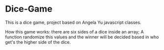 # Dice-Game
This is a dice game, project based on Angela Yu javascript classes.

How this game works: there are six sides of a dice inside an array;
A function randomize this values and the winner will be decided based in who get's the higher side of the dice.
